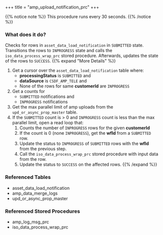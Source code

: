 +++
title = "amp_upload_notification_prc"
+++

{{% notice note %}}
This procedure runs every 30 seconds.
{{% /notice %}}

### What does it do?
Checks for rows in `asset_data_load_notification` in `SUBMITTED` state. Transitions the rows to `INPROGRESS` state and calls the `iso_data_process_wrap_prc` stored procedure. Afterwards, updates the state of the rows to `SUCCESS`.
{{% expand "More Details" %}}
1. Get a cursor over the `asset_data_load_notification` table where:
   - **processingStatus** is `SUBMITTED` and
   - **dataSource** is `CSDF_AMP_TELE` and
   - None of the rows for same **customerId** are `INPROGRESS`
2. Get a counts for
   - `SUBMITTED` notifications and
   - `INPROGRESS` notifications
3. Get the max parallel limit of amp uploads from the `upd_or_async_prop_master` table.
4. If the `SUBMITTED` count is > 0 and `INPROGRESS` count is less than the max parallel limit, open a read loop that:
   1. Counts the number of `INPROGRESS` rows for the given **customerId**
   2. If the count is 0 (none `INPROGRESS`), get the **wfId** from a `SUBMITTED` row.
   3. Update the status to `INPROGRESS` of `SUBMITTED` rows with the **wfId** from the previous step.
   4. Call the `iso_data_process_wrap_prc` stored procedure with input data from the row.
   5. Update the status to `SUCCESS` on the affected rows.
{{% /expand %}}

### Referenced Tables
- asset_data_load_notification
- amp_data_merge_logs
- upd_or_async_prop_master

### Referenced Stored Procedures
- amp_log_msg_prc
- iso_data_process_wrap_prc
